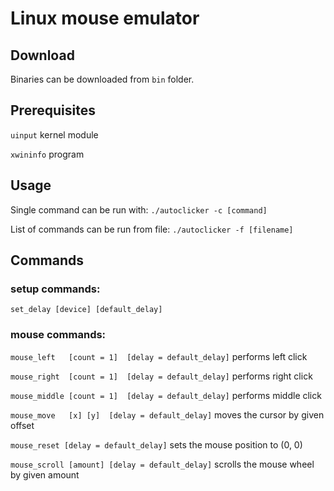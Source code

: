 Linux mouse emulator
====================

Download
--------
Binaries can be downloaded from `bin` folder.

Prerequisites
-------------
`uinput` kernel module

`xwininfo` program

Usage
-----
Single command can be run with:
`./autoclicker -c [command]`

List of commands can be run from file:
`./autoclicker -f [filename]`

Commands
--------
### setup commands:
`set_delay [device] [default_delay]`


### mouse commands:
`mouse_left   [count = 1]  [delay = default_delay]`
performs left click

`mouse_right  [count = 1]  [delay = default_delay]`
performs right click

`mouse_middle [count = 1]  [delay = default_delay]`
performs middle click


`mouse_move   [x] [y]  [delay = default_delay]`
moves the cursor by given offset

`mouse_reset [delay = default_delay]`
sets the mouse position to (0, 0)

`mouse_scroll [amount] [delay = default_delay]`
scrolls the mouse wheel by given amount
